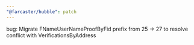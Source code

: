 ```yaml
---
"@farcaster/hubble": patch
---
```


bug: Migrate FNameUserNameProofByFid prefix from 25 -> 27 to resolve conflict with VerificationsByAddress
